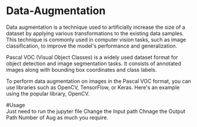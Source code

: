 # Data-Augmentation
Data augmentation is a technique used to artificially increase the size of a dataset by applying various transformations to the existing data samples. This technique is commonly used in computer vision tasks, such as image classification, to improve the model's performance and generalization.

Pascal VOC (Visual Object Classes) is a widely used dataset format for object detection and image segmentation tasks. It consists of annotated images along with bounding box coordinates and class labels.

To perform data augmentation on images in the Pascal VOC format, you can use libraries such as OpenCV, TensorFlow, or Keras. Here's an example using the popular library, OpenCV.

#Usage<br>
Just need to run the jupyter file
Change the Input path
Chnage the Output Path
Number of Aug as much you require. 
